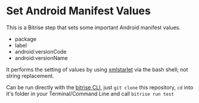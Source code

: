 # Set Android Manifest Values

This is a Bitrise step that sets some important Android manifest values.

- package
- label
- android:versionCode
- android:versionName

It performs the setting of values by using [xmlstarlet](http://xmlstar.sourceforge.net/) via the bash shell; not string replacement.

Can be run directly with the [bitrise CLI](https://github.com/bitrise-io/bitrise),
just `git clone` this repository, `cd` into it's folder in your Terminal/Command Line
and call `bitrise run test`
